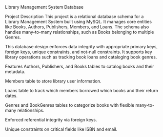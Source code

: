 Library Management System Database

Project Description
This project is a relational database schema for a Library Management System built using MySQL. It manages core entities like Books, Authors, Publishers, Members, and Loans. The schema also handles many-to-many relationships, such as Books belonging to multiple Genres.

This database design enforces data integrity with appropriate primary keys, foreign keys, unique constraints, and not-null constraints. It supports key library operations such as tracking book loans and cataloging book genres.

Features
Authors, Publishers, and Books tables to catalog books and their metadata.

Members table to store library user information.

Loans table to track which members borrowed which books and their return dates.

Genres and BookGenres tables to categorize books with flexible many-to-many relationships.

Enforced referential integrity via foreign keys.

Unique constraints on critical fields like ISBN and email.
